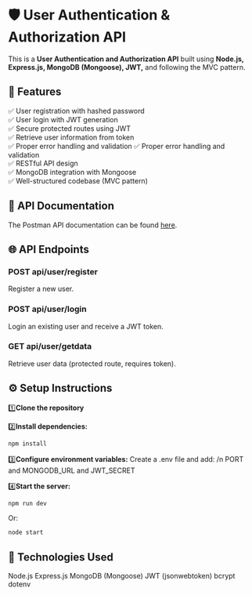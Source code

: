 # 🛡️ User Authentication & Authorization API

This is a **User Authentication and Authorization API** built using **Node.js, Express.js, MongoDB (Mongoose), JWT,** and following the MVC pattern.

## 🚀 Features

✅ User registration with hashed password  
✅ User login with JWT generation  
✅ Secure protected routes using JWT  
✅ Retrieve user information from token  
✅ Proper error handling and validation 
✅ Proper error handling and validation  
✅ RESTful API design  
✅ MongoDB integration with Mongoose  
✅ Well-structured codebase (MVC pattern)  

## 📖 API Documentation

The Postman API documentation can be found [here](https://documenter.getpostman.com/view/37421127/2sB2qfBzTV).

## 🌐 API Endpoints

### POST api/user/register

Register a new user.

### POST api/user/login

Login an existing user and receive a JWT token.

### GET api/user/getdata

Retrieve user data (protected route, requires token).

## ⚙️ Setup Instructions

1️⃣**Clone the repository**

2️⃣**Install dependencies:**
```bash
npm install
```
3️⃣**Configure environment variables:**
Create a .env file and add:
/n PORT and MONGODB_URL and JWT_SECRET

4️⃣**Start the server:**
```bash
npm run dev
```
Or:
```bash
node start
```

## 🧱 Technologies Used

Node.js
Express.js
MongoDB (Mongoose)
JWT (jsonwebtoken)
bcrypt
dotenv